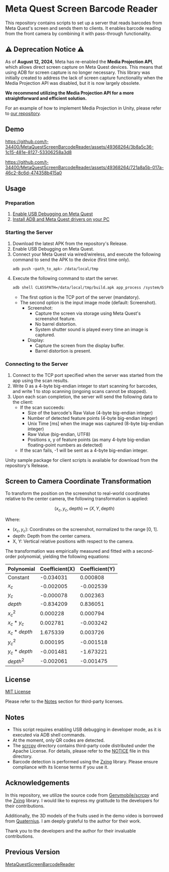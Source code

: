 # Meta Quest Screen Barcode Reader
This repository contains scripts to set up a server that reads barcodes from Meta Quest's screen and sends them to clients. 
It enables barcode reading from the front camera by combining it with pass-through functionality.

## ⚠️ Deprecation Notice ⚠️

As of **August 12, 2024**, Meta has re-enabled the **Media Projection API**, which allows direct screen capture on Meta Quest devices. This means that using ADB for screen capture is no longer necessary. This library was initially created to address the lack of screen capture functionality when the Media Projection API was disabled, but it is now largely obsolete.

**We recommend utilizing the Media Projection API for a more straightforward and efficient solution.**

For an example of how to implement Media Projection in Unity, please refer to [our repository](https://github.com/t-34400/QuestMediaProjection).

## Demo
https://github.com/t-34400/MetaQuestScreenBarcodeReader/assets/49368264/3b8a5c36-1c15-481e-8127-53306258a3d8

https://github.com/t-34400/MetaQuestScreenBarcodeReader/assets/49368264/721a8a5b-017a-46c2-8c6d-474358b415a0

## Usage
### Preparation
1. [Enable USB Debugging on Meta Quest](https://developer.oculus.com/documentation/native/android/mobile-device-setup/)
2. [Install ADB and Meta Quest drivers on your PC](https://developer.oculus.com/documentation/native/android/ts-adb/)

### Starting the Server
1. Download the latest APK from the repository's Release.
2. Enable USB Debugging on Meta Quest.
3. Connect your Meta Quest via wired/wireless, and execute the following command to send the APK to the device (first time only).
   ```bash
   adb push <path_to_apk> /data/local/tmp
   ```
4. Execute the following command to start the server.
   ```bash
   adb shell CLASSPATH=/data/local/tmp/build.apk app_process /system/bin com.t34400.questscreencapture.ServerLauncher <port> [<screenshot|display>]
   ```
   - The first option is the TCP port of the server (mandatory).
   - The second option is the input image mode (default: Screenshot).
      - Screenshot:
         - Capture the screen via storage using Meta Quest's screenshot feature.
         - No barrel distortion.
         - System shutter sound is played every time an image is captured.
      - Display:
         - Capture the screen from the display buffer.
         - Barrel distortion is present.

### Connecting to the Server
1. Connect to the TCP port specified when the server was started from the app using the scan results.
2. Write 0 as a 4-byte big-endian integer to start scanning for barcodes, and write 1 to stop scanning (ongoing scans cannot be stopped).
3. Upon each scan completion, the server will send the following data to the client:
   - If the scan succeeds:
      - Size of the barcode's Raw Value (4-byte big-endian integer)
      - Number of detected feature points (4-byte big-endian integer)
      - Unix Time [ms] when the image was captured (8-byte big-endian integer)
      - Raw Value (big-endian, UTF8)
      - Positions x, y of feature points (as many 4-byte big-endian floating-point numbers as detected)
   - If the scan fails, -1 will be sent as a 4-byte big-endian integer.

Unity sample package for client scripts is available for download from the repository's Release. 

## Screen to Camera Coordinate Transformation
To transform the position on the screenshot to real-world coordinates relative to the center camera, the following transformation is applied:
```math
(x_c, y_c, \text{depth}) \mapsto (X, Y, \text{depth})
```

Where:
- $`(x_c, y_c)`$: Coordinates on the screenshot, normalized to the range [0, 1].
- depth: Depth from the center camera.
- X, Y: Vertical relative positions with respect to the camera.

The transformation was empirically measured and fitted with a second-order polynomial, yielding the following equations:

| Polynomial   | Coefficient(X) | Coefficient(Y) |
|--------------|----------------|----------------|
| Constant     | -0.034031      | 0.000808       |
| $x_c$        | -0.002005      | -0.002539      |
| $y_c$        | -0.000078      | 0.002363       |
| $depth$      | -0.834209      | 0.836051       |
| $x_c^2$      | 0.000228       | 0.000794       |
| $x_c * y_c$  | 0.002781       | -0.003242      |
| $x_c * depth$| 1.675339       | 0.003726       |
| $y_c^2$      | 0.000195       | -0.001518      |
| $y_c * depth$| -0.001481      | -1.673221      |
| $depth^2$    | -0.002061      | -0.001475      |

## License
[MIT License](LICENSE)

Please refer to the [Notes](#notes) section for third-party licenses.

## Notes
- This script requires enabling USB debugging in developer mode, as it is executed via ADB shell commands.
- At the moment, only QR codes are detected.
- The [scrcpy](./QuestScreenCapture/src/main/java/com/genymobile/scrcpy) directory contains third-party code distributed under the Apache License. For details, please refer to the [NOTICE](./QuestScreenCapture/src/main/java/com/genymobile/NOTICE) file in this directory.
- Barcode detection is performed using the [Zxing](https://github.com/zxing/zxing) library. Please ensure compliance with its license terms if you use it.

##  Acknowledgements

In this repository, we utilize the source code from [Genymobile/scrcpy](https://github.com/Genymobile/scrcpy) and the [Zxing](https://github.com/zxing/zxing) library. I would like to express my gratitude to the developers for their contributions.

Additionally, the 3D models of the fruits used in the demo video is borrowed from [Quaternius](https://quaternius.com/index.html). I am deeply grateful to the author for their work.

Thank you to the developers and the author for their invaluable contributions.

## Previous Version
[MetaQuestScreenBarcodeReader](https://github.com/t-34400/MetaQuestScreenBarcodeReader)
